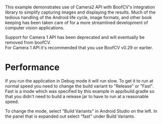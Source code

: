 This example demonstrates use of Camera2 API with BoofCV's integration library to simplify 
capturing images and displaying the results. Much of the tedious handling of the Android
life cycle, image formats, and other book keeping has been taken care of for a more streamlined 
development of computer vision applications.

Support for Camera 1 API has been deprecated and will eventually be removed from boofCV.  
For Camera 1 API it's recommended that you use BoofCV v0.29 or earlier.

# Performance

If you run the application in Debug mode it will run slow. To get it to run at normal
speed you need to change the build variant to "Release" or "Fast". Fast is a mode
which was specified by this example in app/build.gradle so that you didn't need
to build a release jar to have to run at a reasonable speed.

To change the mode, select "Build Variants" in Android Studio on the left. In the
panel that is expanded out select "fast" under Build Variants.